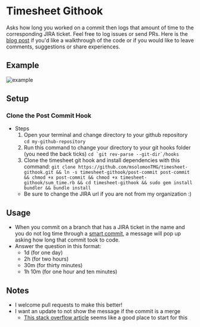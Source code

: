# Timesheet Githook
Asks how long you worked on a commit then logs that amount of time to the corresponding JIRA ticket. Feel free to log issues or send PRs. Here is the [blog post](http://mike-solomon.com/timesheet-githook) if you'd like a walkthrough of the code or if you would like to leave comments, suggestions or share experiences.

## Example
![example](http://i.imgur.com/s4v8eKS.gif)

## Setup
### Clone the Post Commit Hook
- Steps
  1. Open your terminal and change directory to your github repository `` cd my-github-repository ``
  2. Run this command to change your directory to your git hooks folder (you need the back ticks) `` cd `git rev-parse --git-dir`/hooks ``
  3. Clone the timesheet git hook and install dependencies with this command: `` git clone https://github.com/msolomonTMG/timesheet-githook.git && ln -s timesheet-githook/post-commit post-commit && chmod +x post-commit && chmod +x timesheet-githook/sum_time.rb && cd timesheet-githook && sudo gem install bundler && bundle install ``
  - Be sure to change the JIRA url if you are not from my organization :)

## Usage
- When you commit on a branch that has a JIRA ticket in the name and you do not log time through a [smart commit](https://confluence.atlassian.com/display/FISHEYE/Using+smart+commits#Usingsmartcommits-TransitionyourJIRAissues), a message will pop up asking how long that commit took to code.
- Answer the question in this format:
  - 1d (for one day)
  - 2h (for two hours)
  - 30m (for thirty minutes)
  - 1h 10m (for one hour and ten minutes)

## Notes
- I welcome pull requests to make this better!
- I want an update to not show the message if the commit is a merge
  - [This stack overflow article](http://stackoverflow.com/questions/3824050/telling-if-a-git-commit-is-a-merge-revert-commit) seems like a good place to start for this
